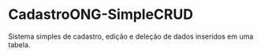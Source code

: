 # CadastroONG-SimpleCRUD

Sistema simples de cadastro, edição e deleção de dados inseridos em uma tabela.

